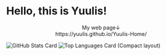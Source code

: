 # Hello, this is Yuulis!
<p align="center">
  My web page↓
  <br>
  https://yuulis.github.io/Yuulis-Home/
<p>
  
![GitHub Stats Card](https://github-readme-stats.vercel.app/api?username=Yuulis&count_private=true&theme=algolia)
![Top Languages Card (Compact layout)](https://github-readme-stats.vercel.app/api/top-langs/?username=Yuulis&layout=compact&theme=algolia)
